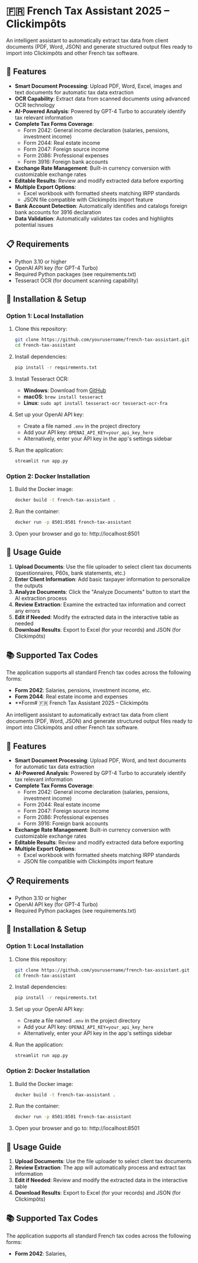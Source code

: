 # 🇫🇷 French Tax Assistant 2025 – Clickimpôts

An intelligent assistant to automatically extract tax data from client documents (PDF, Word, JSON) and generate structured output files ready to import into Clickimpôts and other French tax software.

## 🔧 Features

- **Smart Document Processing**: Upload PDF, Word, Excel, images and text documents for automatic tax data extraction
- **OCR Capability**: Extract data from scanned documents using advanced OCR technology
- **AI-Powered Analysis**: Powered by GPT-4 Turbo to accurately identify tax relevant information
- **Complete Tax Forms Coverage**:
  - Form 2042: General income declaration (salaries, pensions, investment income)
  - Form 2044: Real estate income
  - Form 2047: Foreign source income
  - Form 2086: Professional expenses
  - Form 3916: Foreign bank accounts
- **Exchange Rate Management**: Built-in currency conversion with customizable exchange rates
- **Editable Results**: Review and modify extracted data before exporting
- **Multiple Export Options**:
  - Excel workbook with formatted sheets matching IRPP standards
  - JSON file compatible with Clickimpôts import feature
- **Bank Account Detection**: Automatically identifies and catalogs foreign bank accounts for 3916 declaration
- **Data Validation**: Automatically validates tax codes and highlights potential issues

## 📋 Requirements

- Python 3.10 or higher
- OpenAI API key (for GPT-4 Turbo)
- Required Python packages (see requirements.txt)
- Tesseract OCR (for document scanning capability)

## 🚀 Installation & Setup

### Option 1: Local Installation

1. Clone this repository:
   ```bash
   git clone https://github.com/yourusername/french-tax-assistant.git
   cd french-tax-assistant
   ```

2. Install dependencies:
   ```bash
   pip install -r requirements.txt
   ```
   
3. Install Tesseract OCR:
   - **Windows**: Download from [GitHub](https://github.com/UB-Mannheim/tesseract/wiki)
   - **macOS**: `brew install tesseract`
   - **Linux**: `sudo apt install tesseract-ocr tesseract-ocr-fra`

4. Set up your OpenAI API key:
   - Create a file named `.env` in the project directory
   - Add your API key: `OPENAI_API_KEY=your_api_key_here`
   - Alternatively, enter your API key in the app's settings sidebar

5. Run the application:
   ```bash
   streamlit run app.py
   ```

### Option 2: Docker Installation

1. Build the Docker image:
   ```bash
   docker build -t french-tax-assistant .
   ```

2. Run the container:
   ```bash
   docker run -p 8501:8501 french-tax-assistant
   ```

3. Open your browser and go to: http://localhost:8501

## 📝 Usage Guide

1. **Upload Documents**: Use the file uploader to select client tax documents (questionnaires, P60s, bank statements, etc.)
2. **Enter Client Information**: Add basic taxpayer information to personalize the outputs
3. **Analyze Documents**: Click the "Analyze Documents" button to start the AI extraction process
4. **Review Extraction**: Examine the extracted tax information and correct any errors
5. **Edit if Needed**: Modify the extracted data in the interactive table as needed
6. **Download Results**: Export to Excel (for your records) and JSON (for Clickimpôts)

## 📚 Supported Tax Codes

The application supports all standard French tax codes across the following forms:

- **Form 2042**: Salaries, pensions, investment income, etc.
- **Form 2044**: Real estate income and expenses
- **Form# 🇫🇷 French Tax Assistant 2025 – Clickimpôts

An intelligent assistant to automatically extract tax data from client documents (PDF, Word, JSON) and generate structured output files ready to import into Clickimpôts and other French tax software.

## 🔧 Features

- **Smart Document Processing**: Upload PDF, Word, and text documents for automatic tax data extraction
- **AI-Powered Analysis**: Powered by GPT-4 Turbo to accurately identify tax relevant information
- **Complete Tax Forms Coverage**:
  - Form 2042: General income declaration (salaries, pensions, investment income)
  - Form 2044: Real estate income
  - Form 2047: Foreign source income
  - Form 2086: Professional expenses
  - Form 3916: Foreign bank accounts
- **Exchange Rate Management**: Built-in currency conversion with customizable exchange rates
- **Editable Results**: Review and modify extracted data before exporting
- **Multiple Export Options**:
  - Excel workbook with formatted sheets matching IRPP standards
  - JSON file compatible with Clickimpôts import feature

## 📋 Requirements

- Python 3.10 or higher
- OpenAI API key (for GPT-4 Turbo)
- Required Python packages (see requirements.txt)

## 🚀 Installation & Setup

### Option 1: Local Installation

1. Clone this repository:
   ```bash
   git clone https://github.com/yourusername/french-tax-assistant.git
   cd french-tax-assistant
   ```

2. Install dependencies:
   ```bash
   pip install -r requirements.txt
   ```

3. Set up your OpenAI API key:
   - Create a file named `.env` in the project directory
   - Add your API key: `OPENAI_API_KEY=your_api_key_here`
   - Alternatively, enter your API key in the app's settings sidebar

4. Run the application:
   ```bash
   streamlit run app.py
   ```

### Option 2: Docker Installation

1. Build the Docker image:
   ```bash
   docker build -t french-tax-assistant .
   ```

2. Run the container:
   ```bash
   docker run -p 8501:8501 french-tax-assistant
   ```

3. Open your browser and go to: http://localhost:8501

## 📝 Usage Guide

1. **Upload Documents**: Use the file uploader to select client tax documents
2. **Review Extraction**: The app will automatically process and extract tax information
3. **Edit if Needed**: Review and modify the extracted data in the interactive table
4. **Download Results**: Export to Excel (for your records) and JSON (for Clickimpôts)

## 📚 Supported Tax Codes

The application supports all standard French tax codes across the following forms:

- **Form 2042**: Salaries,